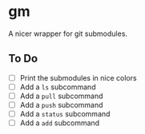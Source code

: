 # gm

A nicer wrapper for git submodules.

## To Do

- [ ] Print the submodules in nice colors
- [ ] Add a `ls` subcommand
- [ ] Add a `pull` subcommand
- [ ] Add a `push` subcommand
- [ ] Add a `status` subcommand
- [ ] Add a `add` subcommand
